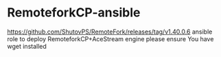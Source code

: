 # RemoteforkCP-ansible 
https://github.com/ShutovPS/RemoteFork/releases/tag/v1.40.0.6
ansible role to deploy RemoteforkCP+AceStream engine 
please ensure You have wget installed
